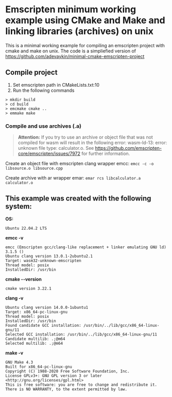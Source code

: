 # Emscripten minimum working example using CMake and Make and linking libraries (archives) on unix
This is a minimal working example for compiling an emscripten project with cmake and make on unix. The code is a simpliefied version of https://github.com/adevaykin/minimal-cmake-emscripten-project

## Compile project
1. Set emscripten path in CMakeLists.txt:10
2. Run the following commands
```
> mkdir build
> cd build
> emcmake cmake ..
> emmake make
```


### Compile and use archives (.a) 
> **Attention:** If you try to use an archive or object file that was not compiled for wasm will result in the following error: wasm-ld-13: error: unknown file type: calculator.o. See https://github.com/emscripten-core/emscripten/issues/7972 for further information.

Create an object file with emscripten clang wrapper emcc: `emcc -c -o libsource.o libsource.cpp` 

Create archive with ar wrapper emar: `emar rcs libcalculator.a calculator.o`
## This example was created with the following system: 
**OS:**
```
Ubuntu 22.04.2 LTS
```
**emcc -v**
```
emcc (Emscripten gcc/clang-like replacement + linker emulating GNU ld) 3.1.5 ()
Ubuntu clang version 13.0.1-2ubuntu2.1
Target: wasm32-unknown-emscripten
Thread model: posix
InstalledDir: /usr/bin
```
**cmake --version**
```
cmake version 3.22.1
```
**clang -v**
```
Ubuntu clang version 14.0.0-1ubuntu1
Target: x86_64-pc-linux-gnu
Thread model: posix
InstalledDir: /usr/bin
Found candidate GCC installation: /usr/bin/../lib/gcc/x86_64-linux-gnu/11
Selected GCC installation: /usr/bin/../lib/gcc/x86_64-linux-gnu/11
Candidate multilib: .;@m64
Selected multilib: .;@m64
```
**make -v**
```
GNU Make 4.3
Built for x86_64-pc-linux-gnu
Copyright (C) 1988-2020 Free Software Foundation, Inc.
License GPLv3+: GNU GPL version 3 or later <http://gnu.org/licenses/gpl.html>
This is free software: you are free to change and redistribute it.
There is NO WARRANTY, to the extent permitted by law.
```
